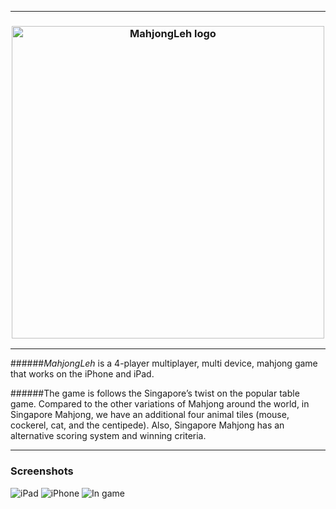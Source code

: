 -------

<h3 align="center">
  <a href="https://github.com/MahjongLeh/MahjongLeh">
    <img src="http://i.imgur.com/wtAvjZk.png" alt="MahjongLeh logo" width="500" />
  </a>
</h3>

-------

######*MahjongLeh* is a 4-player multiplayer, multi device, mahjong game that works on the iPhone and iPad. 

######The game is follows the Singapore’s twist on the popular table game.  Compared to the other variations of Mahjong around the world, in Singapore Mahjong, we have an additional four animal tiles (mouse, cockerel, cat, and the centipede). Also, Singapore Mahjong has an alternative scoring system and winning criteria.

-------

### Screenshots

![iPad](http://i.imgur.com/gSfot9v.jpg)
![iPhone](http://i.imgur.com/VroW43g.jpg)
![In game](http://i.imgur.com/ecDrsGZ.jpg)
